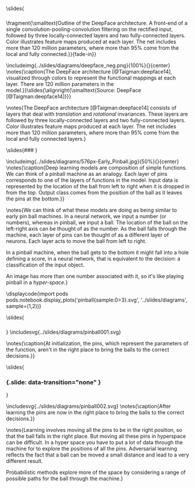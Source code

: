 \slides{
###

\fragment{\smalltext{Outline of the DeepFace architecture. A front-end of a single convolution-pooling-convolution filtering on the rectified input, followed by three locally-connected layers and two fully-connected layers. Color illustrates feature maps produced at each layer. The net includes more than 120 million parameters, where more than 95% come from the local and fully connected.}}{fade-in}}

\includeimg{../slides/diagrams/deepface_neg.png}{100%}{}{center}
\notes{\caption{The DeepFace architecture [@Taigman:deepface14], visualized through colors to represent the functional mappings at each layer. There are 120 million parameters in the model.}}\slides{\alignright{\smalltext{Source: DeepFace [@Taigman:deepface14]}}}

\notes{The DeepFace architecture [@Taigman:deepface14] consists of layers that deal  with *translation* and *rotational* invariances. These layers are followed by three locally-connected layers and two fully-connected layers. Color illustrates feature maps produced at each layer. The net includes more than 120 million parameters, where more than 95% come from the local and fully connected layers.}

\slides{### }

\includeimg{../slides/diagrams/576px-Early_Pinball.jpg}{50%}{}{center}
\notes{\caption{Deep learning models are composition of simple functions. We can think of a pinball machine as an analogy. Each layer of pins corresponds to one of the layers of functions in the model. Input data is represented by the location of the ball from left to right when it is dropped in from the top. Output class comes from the position of the ball as it leaves the pins at the bottom.}}

\notes{We can think of what these models are doing as being similar to early pin ball machines. In a neural network, we input a number (or numbers), whereas in pinball, we input a ball. The location of the ball on the left-right axis can be thought of as the number. As the ball falls through the machine, each layer of pins can be thought of as a different layer of neurons. Each layer acts to move the ball from left to right. 

In a pinball machine, when the ball gets to the bottom it might fall into a hole defining a score, in a neural network, that is equivalent to the decision: a classification of the input object. 

An image has more than one number associated with it, so it's like playing pinball in a *hyper-space*.}

\displaycode{import pods
pods.notebook.display_plots('pinball{sample:0>3}.svg', 
                            '../slides/diagrams', sample=(1,2))}

\slides{
###
}
\includesvg{../slides/diagrams/pinball001.svg}

\notes{\caption{At initialization, the pins, which represent the parameters of the function,  aren't in the right place to bring the balls to the correct decisions.}}

\slides{
### {.slide: data-transition="none" }
}

\includesvg{../slides/diagrams/pinball002.svg}
\notes{\caption{After learning the pins are now in the right place to bring the balls to the correct decisions.}}

\notes{Learning involves moving all the pins to be in the right position, so that the ball falls in the right place. But moving all these pins in hyperspace can be difficult. In a hyper space you have to put a lot of data through the machine for to explore the positions of all the pins. Adversarial learning reflects the fact that a ball can be moved a small distance and lead to a very different result.

Probabilistic methods explore more of the space by considering a range of possible paths for the ball through the machine.}
